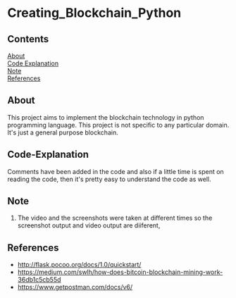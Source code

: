 # Creating_Blockchain_Python

## Contents
  
[About](#about)  
[Code Explanation](#code-Explanation)  
[Note](#note)  
[References](#references)  

## About  
This project aims to implement the blockchain technology in python programming language. This project is not specific to any particular domain. It's just a general purpose blockchain. 

## Code-Explanation
Comments have been added in the code and also if a little time is spent on reading the code, then it's pretty easy to understand the code as well.

## Note

1. The video and the screenshots were taken at different times so the screenshot output and video output are diiferent,

## References

* <http://flask.pocoo.org/docs/1.0/quickstart/>
* <https://medium.com/swlh/how-does-bitcoin-blockchain-mining-work-36db1c5cb55d>
* <https://www.getpostman.com/docs/v6/>
